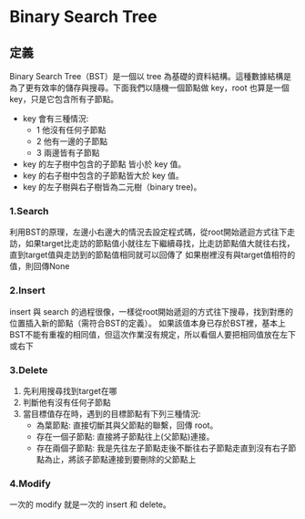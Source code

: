# Binary Search Tree

## 定義
 Binary Search Tree（BST）是一個以 tree 為基礎的資料結構。這種數據結構是為了更有效率的儲存與搜尋。下面我們以隨機一個節點做 key，root 也算是一個 key，只是它包含所有子節點。
 
* key 會有三種情況:
  - 1 他沒有任何子節點
  - 2 他有一邊的子節點
  - 3 兩邊皆有子節點
* key 的左子樹中包含的子節點 皆小於 key 值。
* key 的右子樹中包含的子節點皆大於 key 值。
* key 的左子樹與右子樹皆為二元樹（binary tree)。

### 1.Search
利用BST的原理，左邊小右邊大的情況去設定程式碼，從root開始遞迴方式往下走訪，如果target比走訪的節點值小就往左下繼續尋找，比走訪節點值大就往右找，直到target值與走訪到的節點值相同就可以回傳了
如果樹裡沒有與target值相符的值，則回傳None



### 2.Insert
insert 與 search 的過程很像，一樣從root開始遞迴的方式往下搜尋，找到對應的位置插入新的節點（需符合BST的定義）。 
如果該值本身已存於BST裡，基本上BST不能有重複的相同值，但這次作業沒有規定，所以看個人要把相同值放在左下或右下


### 3.Delete
1. 先利用搜尋找到target在哪
2. 判斷他有沒有任何子節點
3. 當目標值存在時，遇到的目標節點有下列三種情況:
    * 為葉節點: 直接切斷其與父節點的聯繫，回傳 root。
    * 存在一個子節點: 直接將子節點往上(父節點)連接。
    * 存在兩個子節點: 我是先往左子節點走後不斷往右子節點走直到沒有右子節點為止，將該子節點連接到要刪除的父節點上

### 4.Modify
一次的 modify 就是一次的 insert 和 delete。

 
 
 
 
 
 
 
 
 
 
 
 
 
 
 
 
 
 
 
 
 
 
